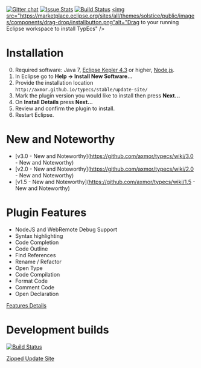 [![Gitter chat](https://badges.gitter.im/axmor/typecs.png)](https://gitter.im/axmor/typecs) [![Issue Stats](http://issuestats.com/github/axmor/typecs/badge/issue)](http://issuestats.com/github/axmor/typecs) [![Build Status](https://drone.io/github.com/axmor/typecs/status.png)](https://drone.io/github.com/axmor/typecs/latest) <a href="http://marketplace.eclipse.org/marketplace-client-intro?mpc_install=1553220" class="drag rich-diff-level-one" title="Drag to your running Eclipse workspace to install TypEcs"><img src="https://marketplace.eclipse.org/sites/all/themes/solstice/public/images/components/drag-drop/installbutton.png"alt="Drag to your running Eclipse workspace to install TypEcs" /></a>

# Installation

0. Required software: Java 7, [Eclipse Kepler 4.3](http://www.eclipse.org/kepler/) or higher, [Node.js](http://nodejs.org/).
1. In Eclipse go to **Help → Install New Software...**
2. Provide the installation location `http://axmor.github.io/typecs/stable/update-site/`
3. Mark the plugin version you would like to install then press **Next...** 
4. On **Install Details** press **Next...**
5. Review and confirm the plugin to install.
6. Restart Eclipse.

# New and Noteworthy

* [v3.0 - New and Noteworthy](https://github.com/axmor/typecs/wiki/3.0 - New and Noteworthy) 
* [v2.0 - New and Noteworthy](https://github.com/axmor/typecs/wiki/2.0 - New and Noteworthy) 
* [v1.5 - New and Noteworthy](https://github.com/axmor/typecs/wiki/1.5 - New and Noteworthy) 

# Plugin Features

* NodeJS and WebRemote Debug Support
* Syntax highlighting
* Code Completion
* Code Outline
* Find References
* Rename / Refactor
* Open Type
* Code Compilation
* Format Code
* Comment Code
* Open Declaration

[Features Details](https://github.com/axmor/typecs/wiki/Features-Details)

# Development builds
[![Build Status](https://drone.io/github.com/axmor/typecs/status.png)](https://drone.io/github.com/axmor/typecs/latest)

[Zipped Update Site](https://drone.io/github.com/axmor/typecs/files/src/com.axmor.eclipse.typescript.repository/target/com.axmor.eclipse.typescript.repository-3.0.0-SNAPSHOT.zip)
